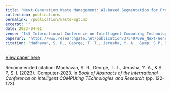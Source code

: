 ```yaml
---
title: "Next-Generation Waste Management: AI-based Segmentation for Presentations Robotic Garbage Collection"
collection: publications
permalink: /publication/waste-mgt.md
excerpt: ''
date: 2023-04-01
venue: '1st International Conference on Intelligent Computing Technologies and Research, Karaikal, India'
paperurl: 'https://www.researchgate.net/publication/375497099_Next-Generation_Waste_Management_AI-based_Segmentation_for_Robotic_Garbage_Collection'
citation: 'Madhavan, S. R., George, T. T., Jerusha, Y. A., &amp; S P, S. I. (2023). iComputer-2023. In <i>Book of Abstracts of the International Conference on intelligent COMPUting TEchnologies and Research</i> (pp. 122–123).'
---
```


[View paper here](https://www.researchgate.net/publication/375497099_Next-Generation_Waste_Management_AI-based_Segmentation_for_Robotic_Garbage_Collection)

Recommended citation: Madhavan, S. R., George, T. T., Jerusha, Y. A., &amp; S P, S. I. (2023). iComputer-2023. In <i>Book of Abstracts of the International Conference on intelligent COMPUting TEchnologies and Research</i> (pp. 122–123).
